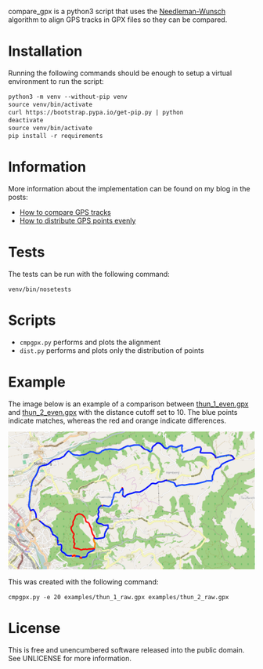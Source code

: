 compare_gpx is a python3 script that uses the [Needleman-Wunsch][1] algorithm
to align GPS tracks in GPX files so they can be compared.

# Installation

Running the following commands should be enough to setup a virtual environment
to run the script:

    python3 -m venv --without-pip venv
    source venv/bin/activate
    curl https://bootstrap.pypa.io/get-pip.py | python
    deactivate
    source venv/bin/activate
    pip install -r requirements

# Information

More information about the implementation can be found on my blog in the posts:

* [How to compare GPS tracks][2]
* [How to distribute GPS points evenly][3]

# Tests

The tests can be run with the following command:

    venv/bin/nosetests

# Scripts

* `cmpgpx.py` performs and plots the alignment
* `dist.py` performs and plots only the distribution of points

# Example

The image below is an example of a comparison between
[thun_1_even.gpx](examples/thun_1_even.gpx) and
[thun_2_even.gpx](examples/thun_2_even.gpx) with the
distance cutoff set to 10. The blue points indicate matches, whereas the red
and orange indicate differences.

![](examples/thun_even.png)

This was created with the following command:

    cmpgpx.py -e 20 examples/thun_1_raw.gpx examples/thun_2_raw.gpx

# License

This is free and unencumbered software released into the public domain. See
UNLICENSE for more information.


[1]: https://en.wikipedia.org/wiki/Needleman-Wunsch_algorithm
[2]: http://humblecoder.com/how-to-compare-gps-tracks
[3]: http://humblecoder.com/how-to-distribute-gps-points-evenly
